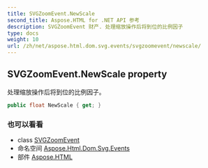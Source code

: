 ```yaml
---
title: SVGZoomEvent.NewScale
second_title: Aspose.HTML for .NET API 参考
description: SVGZoomEvent 财产. 处理缩放操作后将到位的比例因子
type: docs
weight: 10
url: /zh/net/aspose.html.dom.svg.events/svgzoomevent/newscale/
---
```

## SVGZoomEvent.NewScale property

处理缩放操作后将到位的比例因子。

```csharp
public float NewScale { get; }
```

### 也可以看看

* class [SVGZoomEvent](../)
* 命名空间 [Aspose.Html.Dom.Svg.Events](../../svgzoomevent/)
* 部件 [Aspose.HTML](../../../)



